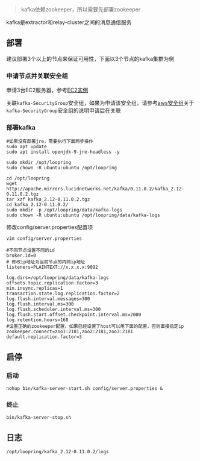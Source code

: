 > kafka依赖zookeeper，所以需要先部署zookeeper

kafka是extractor和relay-cluster之间的消息通信服务

## 部署
建议部署3个以上的节点来保证可用性，下面以3个节点的kafka集群为例

### 申请节点并关联安全组
申请3台EC2服务器，参考[EC2实例](new_ec2_cn.md)

关联`kafka-SecurityGroup`安全组，如果为申请该安全组，请参考[aws安全组](security_group_cn.md)关于`kafka-SecurityGroup`安全组的说明申请后在关联

### 部署kafka
```
#如果没有部署jre，需要执行下面两步操作
sudo apt update
sudo apt install openjdk-9-jre-headless -y

sudo mkdir /opt/loopring
sudo chown -R ubuntu:ubuntu /opt/loopring

cd /opt/loopring
wget http://apache.mirrors.lucidnetworks.net/kafka/0.11.0.2/kafka_2.12-0.11.0.2.tgz
tar xzf kafka_2.12-0.11.0.2.tgz
cd kafka_2.12-0.11.0.2/
sudo mkdir -p /opt/loopring/data/kafka-logs
sudo chown -R ubuntu:ubuntu /opt/loopring/data/kafka-logs
```
修改config/server.properties配置项

`vim config/server.properties`
```
#不同节点设置不同的id
broker.id=0
# 修改ip地址为当前节点的内网ip地址
listeners=PLAINTEXT://x.x.x.x:9092

log.dirs=/opt/loopring/data/kafka-logs
offsets.topic.replication.factor=3
min.insync.replicas=1
transaction.state.log.replication.factor=2
log.flush.interval.messages=300
log.flush.interval.ms=300
log.flush.scheduler.interval.ms=300
log.flush.start.offset.checkpoint.interval.ms=2000
log.retention.hours=168
#设置正确的zookeeper配置，如果已经设置了host可以用下面的配置，否则直接指定ip
zookeeper.connect=zoo1:2181,zoo2:2181,zoo3:2181
default.replication.factor=3
```

## 启停

### 启动
`nohup bin/kafka-server-start.sh config/server.properties &`

### 终止
`bin/kafka-server-stop.sh`

## 日志
`/opt/loopring/kafka_2.12-0.11.0.2/logs`
